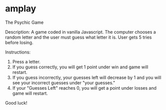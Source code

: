 # amplay
The Psychic Game

Description: A game coded in vanilla Javascript. The computer chooses a random letter and the user must guess what letter it is. User
gets 5 tries before losing. 

Instructions:

1. Press a letter.
2. If you guess correctly, you will get 1 point under win and game will restart. 
3. If you guess incorrectly, your guesses left will decrease by 1 and you will see your incorrect guesses under "your guesses."
4. If your "Guesses Left" reaches 0, you will get a point under losses and game will restart.

Good luck!